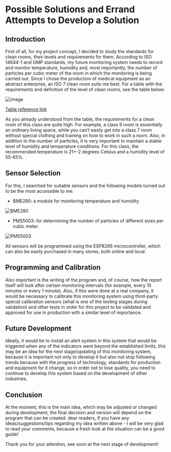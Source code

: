 # Possible Solutions and Errand Attempts to Develop a Solution

## Introduction
First of all, for my project concept, I decided to study the standards for clean rooms, their levels and requirements for them. According to ISO 14644-1 and GMP standards, my future monitoring system needs to record and monitor temperature, humidity and, most importantly, the number of particles per cubic meter of the room in which the monitoring is being carried out. Since I chose the production of medical equipment as an abstract enterprise, an ISO 7 clean room suits me best. For a table with the requirements and definition of the level of clean rooms, see the table below:

![image](https://github.com/lisniakov/automation/assets/157028116/9dd238ee-a17e-4005-aa9f-57dcedd50cde)

[Table reference link](https://schillingengineering.de/en/media-library/cleanroom-classes-according-to-iso-14644-1)

As you already understood from the table, the requirements for a clean room of this class are quite high. For example, a class 9 room is essentially an ordinary living space, while you can’t easily get into a class 7 room without special clothing and training on how to work in such a room. Also, in addition to the number of particles, it is very important to maintain a stable level of humidity and temperature conditions. For this class, the recommended temperature is 21+-2 degrees Celsius and a humidity level of 55-65%.

## Sensor Selection
For this, I searched for suitable sensors and the following models turned out to be the most accessible to me: 
- BME280: a module for monitoring temperature and humidity


![BME280](https://github.com/lisniakov/automation/assets/157028116/795a1c90-951b-4e7d-bf78-452c82093046)

- PMS5003: for determining the number of particles of different sizes per cubic meter.
  
![PMS5003](https://github.com/lisniakov/automation/assets/157028116/c0f12c43-b250-403f-a0f3-13e748353c72)

All sensors will be programmed using the ESP8266 microcontroller, which can also be easily purchased in many stores, both online and local.

## Programming and Calibration
Also important is the writing of the program and, of course, how the report itself will look after certain monitoring intervals (for example, every 10 minutes or every 1 minute). Also, if this were done at a real company, it would be necessary to calibrate this monitoring system using third-party special calibration sensors (what is one of the testing stages during validation) and other tests in order for this project to be validated and approved for use in production with a similar level of importance. 

## Future Development
Ideally, it would be to install an alert system in this system that would be triggered when any of the indicators went beyond the established limits, this may be an idea for the next stage/updating of this monitoring system, because it is important not only to develop it but also not stop following trends because with the progress of technology, standards for production and equipment for it change, so in order not to lose quality, you need to continue to develop this system based on the development of other industries.

## Conclusion
At the moment, this is the main idea, which may be adjusted or changed during development, the final decision and version will depend on the program that can be created. dear readers, if you have any ideas/suggestions/tips regarding my idea written above - I will be very glad to read your comments, because a fresh look at the situation can be a good guide!

Thank you for your attention, see soon at the next stage of development!
